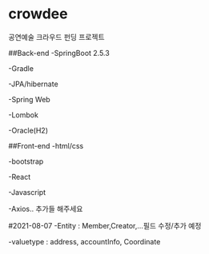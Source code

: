 # crowdee
공연예술 크라우드 펀딩 프로젝트

##Back-end
-SpringBoot 2.5.3

-Gradle

-JPA/hibernate

-Spring Web

-Lombok

-Oracle(H2)

##Front-end
-html/css

-bootstrap

-React

-Javascript

-Axios.. 추가들 해주세요 


#2021-08-07
-Entity : Member,Creator,...필드 수정/추가 예정

-valuetype : address, accountInfo, Coordinate

